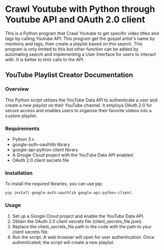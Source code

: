 # Crawl Youtube with Python through Youtube API and OAuth 2.0 client

This is a Python program that Crawl Youtube to get specific video titles and tags by calling Youtube API. This program get the gospel artist's name by mentions and tags, then create a playlist based on this search. This program is only limited to this but other function can be added by automating search and implementing a User Interface for users to interact with. It is better to limit calls to the API.

## YouTube Playlist Creator Documentation

### Overview

This Python script utilizes the YouTube Data API to authenticate a user and create a new playlist on their YouTube channel. It employs OAuth 2.0 for secure access and enables users to organize their favorite videos into a custom playlist.

### Requirements
- Python 3.x
- google-auth-oauthlib library
- google-api-python-client library
- A Google Cloud project with the YouTube Data API enabled
- OAuth 2.0 client secrets file

### Installation
To install the required libraries, you can use pip:

```
pip install google-auth-oauthlib google-api-python-client.

```

### Usage
1. Set up a Google Cloud project and enable the YouTube Data API.
2. Obtain the OAuth 2.0 client secrets file (client_secrets_file.json).
3. Replace the client_secrets_file path in the code with the path to your client secrets file.
4. Run the script. A web browser will open for user authentication. Once authenticated, the script will create a new playlist.
